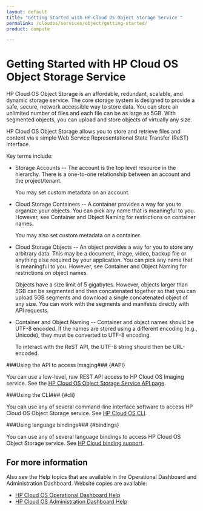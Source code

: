 ```yaml
---
layout: default
title: "Getting Started with HP Cloud OS Object Storage Service "
permalink: /cloudos/services/object/getting-started/
product: compute

---
```

<!--PUBLISHED-->
# Getting Started with HP Cloud OS Object Storage Service #

<!-- modeled after HP Cloud Networking Getting Started (network.getting.started.md) -->

HP Cloud OS Object Storage is an affordable, redundant, scalable, and dynamic storage service. The core storage system is designed to provide a safe, secure, network accessible way to store data. You can store an unlimited number of files and each file can be as large as 5GB. With segmented objects, you can upload and store objects of virtually any size.

HP Cloud OS Object Storage allows you to store and retrieve files and content via a simple Web Service Representational State Transfer (ReST) interface.

Key terms include:

- Storage Accounts -- The account is the top level resource in the hierarchy. There is a one-to-one relationship between an account and the project/tenant. 

	You may set custom metadata on an account.

- Cloud Storage Containers -- A container provides a way for you to organize your objects. You can pick any name that is meaningful to you. However, see Container and Object Naming for restrictions on container names.

	You may also set custom metadata on a container.

- Cloud Storage Objects -- An object provides a way for you to store any arbitrary data. This may be a document, image, video, backup file or anything else required by your application. You can pick any name that is meaningful to you. However, see Container and Object Naming for restrictions on object names.

	Objects have a size limit of 5 gigabytes. However, objects larger than 5GB can be segmented and then concatenated together so that you can upload 5GB segments and download a single concatenated object of any size. You can work with the segments and manifests directly with API requests.

- Container and Object Naming -- Container and object names should be UTF-8 encoded. If the names are stored using a different encoding (e.g., Unicode), they must be converted to UTF-8 encoding.

	To interact with the ReST API, the UTF-8 string should then be URL-encoded. 

###Using the API to access Imaging### {#API}
 
You can use a low-level, raw REST API access to HP Cloud OS Imaging service. See the [HP Cloud OS Object Storage Service API page](/api/v13/object-storage).

###Using the CLI### {#cli}

You can use any of several command-line interface software to access HP Cloud OS Object Storage service. See [HP Cloud OS CLI](/cli/).

###Using language bindings### {#bindings}

You can use any of several language bindings to access HP Cloud OS Object Storage service. See [HP Cloud binding support](/bindings/).


## For more information ##
Also see the Help topics that are available in the Operational Dashboard and Administration Dashboard.  Website copies are available:

* [HP Cloud OS Operational Dashboard Help](/cloudos/manage/operational-dashboard/)
* [HP Cloud OS Administration Dashboard Help](/cloudos/manage/administration-dashboard/)
